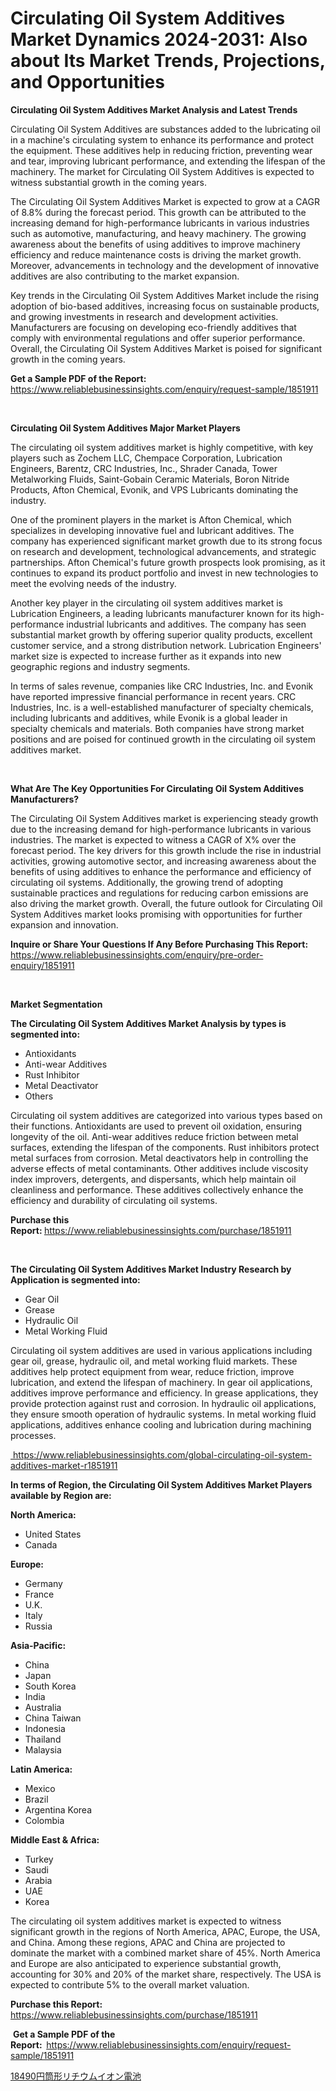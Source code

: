 <p><h1>Circulating Oil System Additives Market Dynamics 2024-2031: Also about Its Market Trends, Projections, and Opportunities</h1></p><p><strong>Circulating Oil System Additives Market Analysis and Latest Trends</strong></p>
<p><p>Circulating Oil System Additives are substances added to the lubricating oil in a machine's circulating system to enhance its performance and protect the equipment. These additives help in reducing friction, preventing wear and tear, improving lubricant performance, and extending the lifespan of the machinery. The market for Circulating Oil System Additives is expected to witness substantial growth in the coming years. </p><p>The Circulating Oil System Additives Market is expected to grow at a CAGR of 8.8% during the forecast period. This growth can be attributed to the increasing demand for high-performance lubricants in various industries such as automotive, manufacturing, and heavy machinery. The growing awareness about the benefits of using additives to improve machinery efficiency and reduce maintenance costs is driving the market growth. Moreover, advancements in technology and the development of innovative additives are also contributing to the market expansion.</p><p>Key trends in the Circulating Oil System Additives Market include the rising adoption of bio-based additives, increasing focus on sustainable products, and growing investments in research and development activities. Manufacturers are focusing on developing eco-friendly additives that comply with environmental regulations and offer superior performance. Overall, the Circulating Oil System Additives Market is poised for significant growth in the coming years.</p></p>
<p><strong>Get a Sample PDF of the Report:&nbsp;</strong> <a href="https://www.reliablebusinessinsights.com/enquiry/request-sample/1851911">https://www.reliablebusinessinsights.com/enquiry/request-sample/1851911</a></p>
<p>&nbsp;</p>
<p><strong>Circulating Oil System Additives Major Market Players</strong></p>
<p><p>The circulating oil system additives market is highly competitive, with key players such as Zochem LLC, Chempace Corporation, Lubrication Engineers, Barentz, CRC Industries, Inc., Shrader Canada, Tower Metalworking Fluids, Saint-Gobain Ceramic Materials, Boron Nitride Products, Afton Chemical, Evonik, and VPS Lubricants dominating the industry.</p><p>One of the prominent players in the market is Afton Chemical, which specializes in developing innovative fuel and lubricant additives. The company has experienced significant market growth due to its strong focus on research and development, technological advancements, and strategic partnerships. Afton Chemical's future growth prospects look promising, as it continues to expand its product portfolio and invest in new technologies to meet the evolving needs of the industry.</p><p>Another key player in the circulating oil system additives market is Lubrication Engineers, a leading lubricants manufacturer known for its high-performance industrial lubricants and additives. The company has seen substantial market growth by offering superior quality products, excellent customer service, and a strong distribution network. Lubrication Engineers' market size is expected to increase further as it expands into new geographic regions and industry segments.</p><p>In terms of sales revenue, companies like CRC Industries, Inc. and Evonik have reported impressive financial performance in recent years. CRC Industries, Inc. is a well-established manufacturer of specialty chemicals, including lubricants and additives, while Evonik is a global leader in specialty chemicals and materials. Both companies have strong market positions and are poised for continued growth in the circulating oil system additives market.</p></p>
<p>&nbsp;</p>
<p><strong>What Are The Key Opportunities For Circulating Oil System Additives Manufacturers?</strong></p>
<p><p>The Circulating Oil System Additives market is experiencing steady growth due to the increasing demand for high-performance lubricants in various industries. The market is expected to witness a CAGR of X% over the forecast period. The key drivers for this growth include the rise in industrial activities, growing automotive sector, and increasing awareness about the benefits of using additives to enhance the performance and efficiency of circulating oil systems. Additionally, the growing trend of adopting sustainable practices and regulations for reducing carbon emissions are also driving the market growth. Overall, the future outlook for Circulating Oil System Additives market looks promising with opportunities for further expansion and innovation.</p></p>
<p><strong>Inquire or Share Your Questions If Any Before Purchasing This Report:</strong> <a href="https://www.reliablebusinessinsights.com/enquiry/pre-order-enquiry/1851911">https://www.reliablebusinessinsights.com/enquiry/pre-order-enquiry/1851911</a></p>
<p>&nbsp;</p>
<p><strong>Market Segmentation</strong></p>
<p><strong>The Circulating Oil System Additives Market Analysis by types is segmented into:</strong></p>
<p><ul><li>Antioxidants</li><li>Anti-wear Additives</li><li>Rust Inhibitor</li><li>Metal Deactivator</li><li>Others</li></ul></p>
<p><p>Circulating oil system additives are categorized into various types based on their functions. Antioxidants are used to prevent oil oxidation, ensuring longevity of the oil. Anti-wear additives reduce friction between metal surfaces, extending the lifespan of the components. Rust inhibitors protect metal surfaces from corrosion. Metal deactivators help in controlling the adverse effects of metal contaminants. Other additives include viscosity index improvers, detergents, and dispersants, which help maintain oil cleanliness and performance. These additives collectively enhance the efficiency and durability of circulating oil systems.</p></p>
<p><strong>Purchase this Report:&nbsp;</strong><a href="https://www.reliablebusinessinsights.com/purchase/1851911">https://www.reliablebusinessinsights.com/purchase/1851911</a></p>
<p>&nbsp;</p>
<p><strong>The Circulating Oil System Additives Market Industry Research by Application is segmented into:</strong></p>
<p><ul><li>Gear Oil</li><li>Grease</li><li>Hydraulic Oil</li><li>Metal Working Fluid</li></ul></p>
<p><p>Circulating oil system additives are used in various applications including gear oil, grease, hydraulic oil, and metal working fluid markets. These additives help protect equipment from wear, reduce friction, improve lubrication, and extend the lifespan of machinery. In gear oil applications, additives improve performance and efficiency. In grease applications, they provide protection against rust and corrosion. In hydraulic oil applications, they ensure smooth operation of hydraulic systems. In metal working fluid applications, additives enhance cooling and lubrication during machining processes.</p></p>
<p><a href="https://www.reliablebusinessinsights.com/global-circulating-oil-system-additives-market-r1851911">&nbsp;https://www.reliablebusinessinsights.com/global-circulating-oil-system-additives-market-r1851911</a></p>
<p><strong>In terms of Region, the Circulating Oil System Additives Market Players available by Region are:</strong></p>
<p>
    <p> <strong> North America: </strong>
        <ul>
            <li>United States</li>
            <li>Canada</li>
        </ul>
        </p> 
    <p> <strong> Europe: </strong>
        <ul>
            <li>Germany</li>
            <li>France</li>
            <li>U.K.</li>
            <li>Italy</li>
            <li>Russia</li>
        </ul>
        </p> 
    <p> <strong> Asia-Pacific: </strong>
        <ul>
            <li>China</li>
            <li>Japan</li>
            <li>South Korea</li>
            <li>India</li>
            <li>Australia</li>
            <li>China Taiwan</li>
            <li>Indonesia</li>
            <li>Thailand</li>
            <li>Malaysia</li>
        </ul>
        </p> 
    <p> <strong> Latin America: </strong>
        <ul>
            <li>Mexico</li>
            <li>Brazil</li>
            <li>Argentina Korea</li>
            <li>Colombia</li>
        </ul>
        </p> 
    <p> <strong> Middle East & Africa: </strong>
        <ul>
            <li>Turkey</li>
            <li>Saudi</li>
            <li>Arabia</li>
            <li>UAE</li>
            <li>Korea</li>
        </ul>
    </p>
    </p>
<p><p>The circulating oil system additives market is expected to witness significant growth in the regions of North America, APAC, Europe, the USA, and China. Among these regions, APAC and China are projected to dominate the market with a combined market share of 45%. North America and Europe are also anticipated to experience substantial growth, accounting for 30% and 20% of the market share, respectively. The USA is expected to contribute 5% to the overall market valuation.</p></p>
<p><strong>Purchase this Report: </strong><a href="https://www.reliablebusinessinsights.com/purchase/1851911">https://www.reliablebusinessinsights.com/purchase/1851911</a></p>
<p>&nbsp;<strong>Get a Sample PDF of the Report:&nbsp;&nbsp;</strong><a href="https://www.reliablebusinessinsights.com/enquiry/request-sample/1851911">https://www.reliablebusinessinsights.com/enquiry/request-sample/1851911</a></p>
<p><strong></strong></p>
<p><p><a href="https://medium.com/@chloekessler01/1%E4%B8%878490%E5%80%8B%E3%81%AE%E5%86%86%E7%AD%92%E5%BD%A2%E3%83%AA%E3%83%81%E3%82%A6%E3%83%A0%E3%82%A4%E3%82%AA%E3%83%B3%E3%83%90%E3%83%83%E3%83%86%E3%83%AA%E3%83%BC%E5%B8%82%E5%A0%B4%E3%82%92%E5%88%86%E6%9E%90%E3%81%99%E3%82%8B-2024%E5%B9%B4%E3%81%8B%E3%82%892031%E5%B9%B4%E3%81%BE%E3%81%A7%E3%81%AE%E3%82%B0%E3%83%AD%E3%83%BC%E3%83%90%E3%83%AB%E6%A5%AD%E7%95%8C%E5%B1%95%E6%9C%9B%E3%81%A8%E4%BA%88%E6%B8%AC-6de725793ca9">18490円筒形リチウムイオン電池</a></p></p>